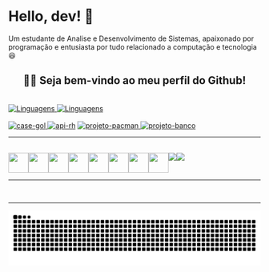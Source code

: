 # Hello, dev! 👋

Um estudante de Analise e Desenvolvimento de Sistemas, apaixonado por programação e entusiasta por tudo relacionado a computação e tecnologia 😆

<h2 align="center">🧑‍💻 Seja bem-vindo ao meu perfil do Github!</h2>
<br>
<div align="center" style="display: inline;">
    <a href="https://github.com/dev-emanuelpereira">
        <img
        src="https://github-readme-stats.vercel.app/api/top-langs/?username=dev-emanuelpereira&hide=javascript,c++,cython,powershell,fortran"
        alt="Linguagens"
        height="232em"
        />
    </a>
    <a href="https://github.com/dev-emanuelpereira">
        <img
        src="https://github-readme-stats.vercel.app/api?username=dev-emanuelpereira&show_icons=true&theme=default"
        alt="Linguagens"
        height="232em"
        />
    </a>
</div>

<br>
<br>

<div align="center" style="display: flex; justify-content: space-between; align-items: center;">
    <div style="display: inline-block; margin:10;">
        <div style="display: inline-block;">
            <a href="https://github.com/dev-emanuelpereira">
                <img style="margin: auto"
                src="https://github-readme-stats.vercel.app/api/pin/?username=dev-emanuelpereira&repo=case-gol"
                alt="case-gol"
                height="100%"
                />
            </a>
            <a href="https://github.com/dev-emanuelpereira">
                <img style="margin: auto"
                src="https://github-readme-stats.vercel.app/api/pin/?username=dev-emanuelpereira&repo=api-rh"
                alt="api-rh"
                height="100%"
                />
            </a>
        </div>
        <div style="display: inline-block">
            <a href="https://github.com/dev-emanuelpereira">
                <img style="margin: auto"
                src="https://github-readme-stats.vercel.app/api/pin/?username=dev-emanuelpereira&repo=projeto-pacman"
                alt="projeto-pacman"
                height="100%"
                />
            </a>
            <a href="https://github.com/dev-emanuelpereira">
                <img style="margin: auto"
                src="https://github-readme-stats.vercel.app/api/pin/?username=dev-emanuelpereira&repo=projeto-banco"
                alt="projeto-banco"
                height="100%"
                />
            </a>
        </div>
    </div>
</div>

---

<br>
<div align=center style="display: flex;">
      <div width="100%" style="display: inline_block;">
          <a>
          <img align="left" width="40" height="40" padding="10" src="https://cdn.jsdelivr.net/gh/devicons/devicon@latest/icons/java/java-original.svg">
          <img align="left" width="40" height="40" padding="10" src="https://cdn.jsdelivr.net/gh/devicons/devicon@latest/icons/spring/spring-original.svg">
          <img align="left" width="40" height="40" padding="10" src="https://cdn.jsdelivr.net/gh/devicons/devicon@latest/icons/python/python-original.svg">
          <img align="left" width="40" height="40" padding="10" src="https://cdn.jsdelivr.net/gh/devicons/devicon@latest/icons/flask/flask-original.svg">
          <img align="left" width="40" height="40" padding="10" src="https://cdn.jsdelivr.net/gh/devicons/devicon@latest/icons/html5/html5-original.svg">
          <img align="left" width="40" height="40" padding="10" src="https://cdn.jsdelivr.net/gh/devicons/devicon@latest/icons/css3/css3-original.svg">
          <img align="left" width="40" height="40" padding="10" src="https://cdn.jsdelivr.net/gh/devicons/devicon@latest/icons/amazonwebservices/amazonwebservices-original-wordmark.svg">
          <img align="left" width="40" height="40" padding="10" src="https://cdn.jsdelivr.net/gh/devicons/devicon@latest/icons/docker/docker-original.svg">
          </a>
          <a href="mailto:esp.emanuelsilva@gmail.com">
          <img  height="40" align="right" src="https://img.shields.io/badge/Gmail-D14836?style=for-the-badge&logo=gmail&logoColor=white">
          </a>
          <a href="https://www.linkedin.com/in/emanuel-silva-876424216/">
          <img  height="40" align="right" src="https://img.shields.io/badge/LinkedIn-0077B5?style=for-the-badge&logo=linkedin&logoColor=white">
          </a>
      </div>
</div>

---

<br>

---

<div align=center>
<picture align=>
  <source media="(prefers-color-scheme: dark)" srcset="https://raw.githubusercontent.com/dev-emanuelpereira/dev-emanuelpereira/output/github-contribution-grid-snake-dark.svg">
  <source media="(prefers-color-scheme: light)" srcset="https://raw.githubusercontent.com/dev-emanuelpereira/dev-emanuelpereira/output/github-contribution-grid-snake.svg">
  <img alt="github contribution grid snake animation" src="https://raw.githubusercontent.com/dev-emanuelpereira/dev-emanuelpereira/output/github-contribution-grid-snake.svg">
</picture>
</div>

